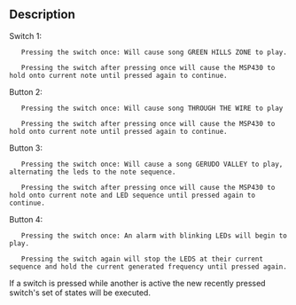 ## Description

Switch 1:

       Pressing the switch once: Will cause song GREEN HILLS ZONE to play.
       
       Pressing the switch after pressing once will cause the MSP430 to hold onto current note until pressed again to continue.
       
Button 2:

       Pressing the switch once: Will cause song THROUGH THE WIRE to play
       
       Pressing the switch after pressing once will cause the MSP430 to hold onto current note until pressed again to continue.
       
Button 3:

       Pressing the switch once: Will cause a song GERUDO VALLEY to play, alternating the leds to the note sequence.
       
       Pressing the switch after pressing once will cause the MSP430 to hold onto current note and LED sequence until pressed again to continue.
       
Button 4:

       Pressing the switch once: An alarm with blinking LEDs will begin to play.
       
       Pressing the switch again will stop the LEDS at their current sequence and hold the current generated frequency until pressed again.
       
If a switch is pressed while another is active the new recently pressed switch's set of states will be executed.